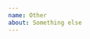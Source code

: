 ```yaml
---
name: Other
about: Something else
---
```


<!-- Bug reports and Feature requests must use other templates, or will be closed -->

<!-- Please ask questions on StackOverflow or the webpack Gitter (https://gitter.im/webpack/webpack). -->

<!-- Issues which contain questions or support requests will be closed. -->
